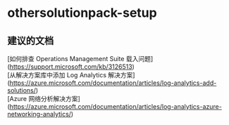 
<properties
    pageTitle="othersolutionpack-setup"
    description="与其他解决方案包相关的问题：设置"
    service="microsoft.operationalinsights"
    resource="operationalinsightsaccounts"
    authors="adoylemsft"
    displayorder=""
    selfHelpType="generic"
    supportTopicIds="32536670"
    resourceTags=""
    productPesIds="15725"
    cloudEnvironments="public, Blackforest, Fairfax"
/>


# <a name="othersolutionpack-setup"></a>othersolutionpack-setup


## <a name="recommended-documents"></a>**建议的文档**
[如何排查 Operations Management Suite 载入问题] (https://support.microsoft.com/kb/3126513) <br>
[从解决方案库中添加 Log Analytics 解决方案] (https://azure.microsoft.com/documentation/articles/log-analytics-add-solutions/) <br>
[Azure 网络分析解决方案] (https://azure.microsoft.com/documentation/articles/log-analytics-azure-networking-analytics/)


<!--HONumber=Nov16_HO4-->


